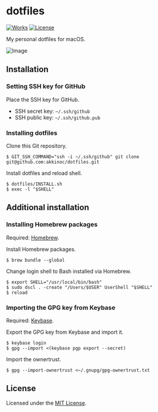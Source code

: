 # dotfiles

[![Works][Works Badge]][Works]
[![License][License Badge]][License]

[Works Badge]: https://cdn.rawgit.com/nikku/works-on-my-machine/v0.2.0/badge.svg
[Works]: https://github.com/nikku/works-on-my-machine
[License Badge]: https://img.shields.io/badge/license-MIT-brightgreen.svg
[License]: LICENSE.txt

My personal dotfiles for macOS.  

![Image]

[Image]: IMAGE.png

## Installation

### Setting SSH key for GitHub

Place the SSH key for GitHub.  

* SSH secret key: `~/.ssh/github`
* SSH public key: `~/.ssh/github.pub`

### Installing dotfiles

Clone this Git repository.  

```console
$ GIT_SSH_COMMAND="ssh -i ~/.ssh/github" git clone git@github.com:akkinoc/dotfiles.git
```

Install dotfiles and reload shell.  

```console
$ dotfiles/INSTALL.sh
$ exec -l "$SHELL"
```

## Additional installation

### Installing Homebrew packages

Required: [Homebrew].  

[Homebrew]: https://brew.sh/

Install Homebrew packages.  

```console
$ brew bundle --global
```

Change login shell to Bash installed via Homebrew.  

```console
$ export SHELL="/usr/local/bin/bash"
$ sudo dscl . -create "/Users/$USER" UserShell "$SHELL"
$ reload
```

### Importing the GPG key from Keybase

Required: [Keybase].  

[Keybase]: https://keybase.io/

Export the GPG key from Keybase and import it.  

```console
$ keybase login
$ gpg --import <(keybase pgp export --secret)
```

Import the ownertrust.  

```console
$ gpg --import-ownertrust <~/.gnupg/gpg-ownertrust.txt
```

## License

Licensed under the [MIT License].  

[MIT License]: LICENSE.txt
